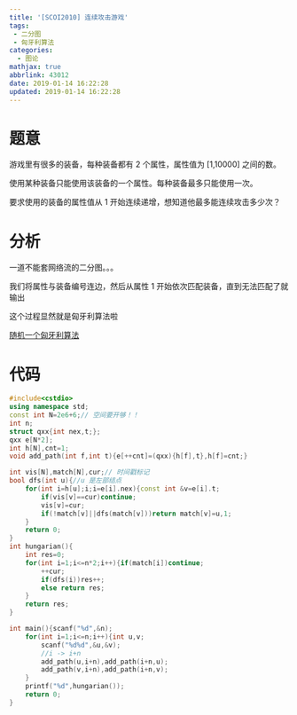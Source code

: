 ```yaml
---
title: '[SCOI2010] 连续攻击游戏'
tags:
 - 二分图
 - 匈牙利算法
categories:
  - 图论
mathjax: true
abbrlink: 43012
date: 2019-01-14 16:22:28
updated: 2019-01-14 16:22:28
---
```


# 题意

游戏里有很多的装备，每种装备都有 2 个属性，属性值为 [1,10000] 之间的数。

使用某种装备只能使用该装备的一个属性。每种装备最多只能使用一次。

要求使用的装备的属性值从 1 开始连续递增，想知道他最多能连续攻击多少次？

<!--more-->

# 分析

一道不能套网络流的二分图。。。

我们将属性与装备编号连边，然后从属性 1 开始依次匹配装备，直到无法匹配了就输出

这个过程显然就是匈牙利算法啦

[随机一个匈牙利算法](https://www.renfei.org/blog/bipartite-matching.html)

# 代码

```cpp
#include<cstdio>
using namespace std;
const int N=2e6+6;// 空间要开够！！
int n;
struct qxx{int nex,t;};
qxx e[N*2];
int h[N],cnt=1;
void add_path(int f,int t){e[++cnt]=(qxx){h[f],t},h[f]=cnt;}

int vis[N],match[N],cur;// 时间戳标记
bool dfs(int u){//u 是左部结点
	for(int i=h[u];i;i=e[i].nex){const int &v=e[i].t;
		if(vis[v]==cur)continue;
		vis[v]=cur;
		if(!match[v]||dfs(match[v]))return match[v]=u,1;
	}
	return 0;
}
int hungarian(){
	int res=0;
	for(int i=1;i<=n*2;i++){if(match[i])continue;
		++cur;
		if(dfs(i))res++;
		else return res;
	}
	return res;
}

int main(){scanf("%d",&n);
	for(int i=1;i<=n;i++){int u,v;
		scanf("%d%d",&u,&v);
		//i -> i+n
		add_path(u,i+n),add_path(i+n,u);
		add_path(v,i+n),add_path(i+n,v);
	}
	printf("%d",hungarian());
	return 0;
}
```



 